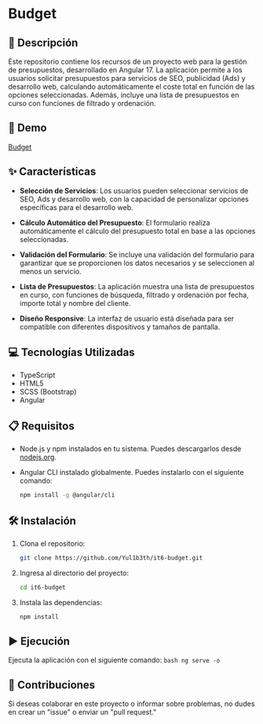 # Budget

## 📄 Descripción

Este repositorio contiene los recursos de un proyecto web para la gestión de presupuestos, desarrollado en Angular 17. La aplicación permite a los usuarios solicitar presupuestos para servicios de SEO, publicidad (Ads) y desarrollo web, calculando automáticamente el coste total en función de las opciones seleccionadas. Además, incluye una lista de presupuestos en curso con funciones de filtrado y ordenación.

## 🚀 Demo

[Budget](https://yul1b3th.github.io/it6-budget)

## ✨ Características

- **Selección de Servicios**: Los usuarios pueden seleccionar servicios de SEO, Ads y desarrollo web, con la capacidad de personalizar opciones específicas para el desarrollo web.

- **Cálculo Automático del Presupuesto**: El formulario realiza automáticamente el cálculo del presupuesto total en base a las opciones seleccionadas.

- **Validación del Formulario**: Se incluye una validación del formulario para garantizar que se proporcionen los datos necesarios y se seleccionen al menos un servicio.

- **Lista de Presupuestos**: La aplicación muestra una lista de presupuestos en curso, con funciones de búsqueda, filtrado y ordenación por fecha, importe total y nombre del cliente.

- **Diseño Responsive**: La interfaz de usuario está diseñada para ser compatible con diferentes dispositivos y tamaños de pantalla.

## 💻 Tecnologías Utilizadas 

- TypeScript
- HTML5
- SCSS (Bootstrap)
- Angular

## 📋 Requisitos

- Node.js y npm instalados en tu sistema. Puedes descargarlos desde [nodejs.org](https://nodejs.org/).
- Angular CLI instalado globalmente. Puedes instalarlo con el siguiente comando:

  ```bash
  npm install -g @angular/cli
  ```


## 🛠️ Instalación 
1. Clona el repositorio:
    ```bash
    git clone https://github.com/Yul1b3th/it6-budget.git
    ```

2. Ingresa al directorio del proyecto:
    ```bash
    cd it6-budget
    ```

3. Instala las dependencias:
    ```bash
    npm install
    ```

## ▶️ Ejecución 
Ejecuta la aplicación con el siguiente comando:
    ```bash
    ng serve -o
    ```

## 🤝 Contribuciones 

Si deseas colaborar en este proyecto o informar sobre problemas, no dudes en crear un "issue" o enviar un "pull request."

